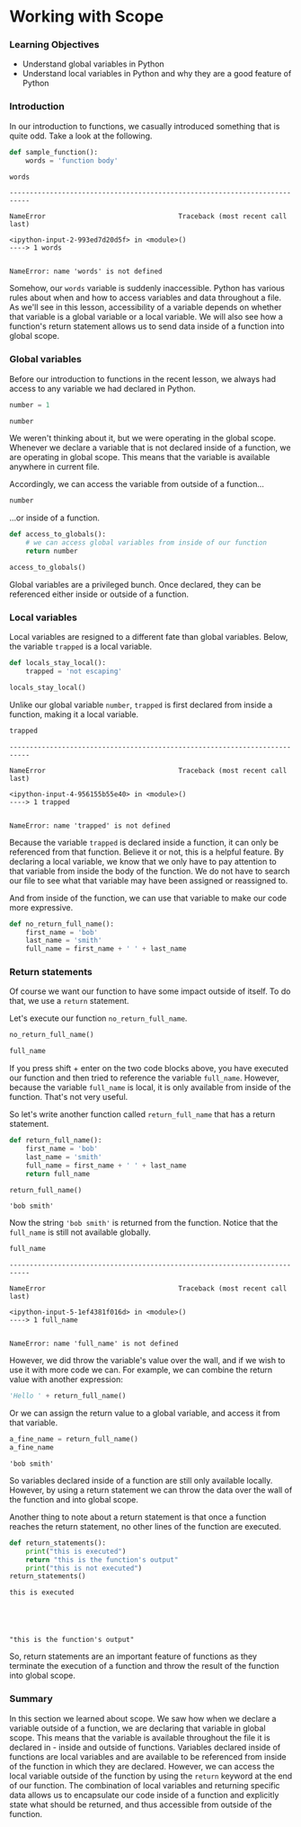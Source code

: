 
# Working with Scope

### Learning Objectives

* Understand global variables in Python
* Understand local variables in Python and why they are a good feature of Python

### Introduction

In our introduction to functions, we casually introduced something that is quite odd.  Take a look at the following.


```python
def sample_function():
    words = 'function body'
```


```python
words
```


    ---------------------------------------------------------------------------

    NameError                                 Traceback (most recent call last)

    <ipython-input-2-993ed7d20d5f> in <module>()
    ----> 1 words


    NameError: name 'words' is not defined


Somehow, our `words` variable is suddenly inaccessible. Python has various rules about when and how to access variables and data throughout a file. As we'll see in this lesson, accessibility of a variable depends on whether that variable is a global variable or a local variable. We will also see how a function's return statement allows us to send data inside of a function into global scope.

### Global variables

Before our introduction to functions in the recent lesson, we always had access to any variable we had declared in Python.


```python
number = 1
```


```python
number
```

We weren't thinking about it, but we were operating in the global scope. Whenever we declare a variable that is not declared inside of a function, we are operating in global scope. This means that the variable is available anywhere in current file.

  Accordingly, we can access the variable from outside of a function...


```python
number
```

...or inside of a function.


```python
def access_to_globals():
    # we can access global variables from inside of our function
    return number

access_to_globals()
```

Global variables are a privileged bunch.  Once declared, they can be referenced either inside or outside of a function.  

### Local variables

Local variables are resigned to a different fate than global variables.  Below, the variable `trapped` is a local variable.


```python
def locals_stay_local():
    trapped = 'not escaping'
```


```python
locals_stay_local()
```

Unlike our global variable `number`, `trapped` is first declared from inside a function, making it a local variable.


```python
trapped
```


    ---------------------------------------------------------------------------

    NameError                                 Traceback (most recent call last)

    <ipython-input-4-956155b55e40> in <module>()
    ----> 1 trapped


    NameError: name 'trapped' is not defined


Because the variable `trapped` is declared inside a function, it can only be referenced from that function. Believe it or not, this is a helpful feature. By declaring a local variable, we know that we only have to pay attention to that variable from inside the body of the function. We do not have to search our file to see what that variable may have been assigned or reassigned to.

And from inside of the function, we can use that variable to make our code more expressive.


```python
def no_return_full_name():
    first_name = 'bob'
    last_name = 'smith'
    full_name = first_name + ' ' + last_name
```

### Return statements

Of course we want our function to have some impact outside of itself.  To do that, we use a `return` statement.

Let's execute our function `no_return_full_name`.


```python
no_return_full_name()
```


```python
full_name
```

If you press shift + enter on the two code blocks above, you have executed our function and then tried to reference the variable `full_name`. However, because the variable `full_name` is local, it is only available from inside of the function.  That's not very useful.  

So let's write another function called `return_full_name` that has a return statement.


```python
def return_full_name():
    first_name = 'bob'
    last_name = 'smith'
    full_name = first_name + ' ' + last_name
    return full_name
```


```python
return_full_name()
```




    'bob smith'



Now the string `'bob smith'` is returned from the function.  Notice that the `full_name` is still not available globally.


```python
full_name
```


    ---------------------------------------------------------------------------

    NameError                                 Traceback (most recent call last)

    <ipython-input-5-1ef4381f016d> in <module>()
    ----> 1 full_name


    NameError: name 'full_name' is not defined


However, we did throw the variable's value over the wall, and if we wish to use it with more code we can.  For example, we can combine the return value with another expression:


```python
'Hello ' + return_full_name()
```

Or we can assign the return value to a global variable, and access it from that variable.


```python
a_fine_name = return_full_name()
a_fine_name
```




    'bob smith'



So variables declared inside of a function are still only available locally.  However, by using a return statement we can throw the data over the wall of the function and into global scope.  

Another thing to note about a return statement is that once a function reaches the return statement, no other lines of the function are executed.


```python
def return_statements():
    print("this is executed")
    return "this is the function's output"
    print("this is not executed")
return_statements()
```

    this is executed





    "this is the function's output"



So, return statements are an important feature of functions as they terminate the execution of a function and throw the result of the function into global scope.

### Summary

In this section we learned about scope. We saw how when we declare a variable outside of a function, we are declaring that variable in global scope. This means that the variable is available throughout the file it is declared in - inside and outside of functions. Variables declared inside of functions are local variables and are available to be referenced from inside of the function in which they are declared. However, we can access the local variable outside of the function by using the `return` keyword at the end of our function. The combination of local variables and returning specific data allows us to encapsulate our code inside of a function and explicitly state what should be returned, and thus accessible from outside of the function.
